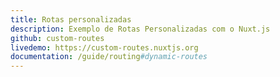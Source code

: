 ```yaml
---
title: Rotas personalizadas
description: Exemplo de Rotas Personalizadas com o Nuxt.js
github: custom-routes
livedemo: https://custom-routes.nuxtjs.org
documentation: /guide/routing#dynamic-routes
---
```

